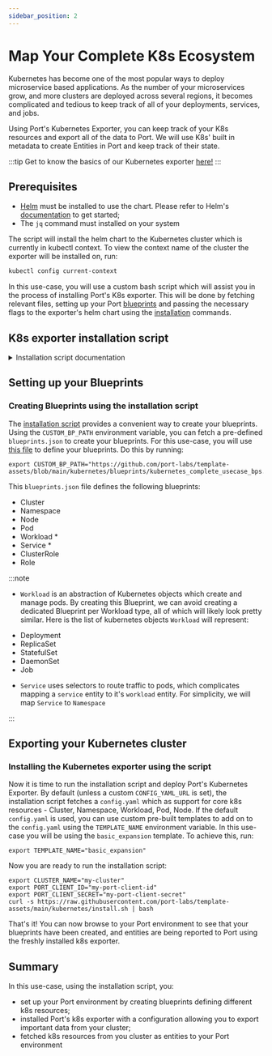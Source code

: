 ```yaml
---
sidebar_position: 2
---
```


# Map Your Complete K8s Ecosystem

Kubernetes has become one of the most popular ways to deploy microservice based applications. As the number of your microservices grow, and more clusters are deployed across several regions, it becomes complicated and tedious to keep track of all of your deployments, services, and jobs.

Using Port's Kubernetes Exporter, you can keep track of your K8s resources and export all of the data to Port. We will use K8s' built in metadata to create Entities in Port and keep track of their state.

:::tip
Get to know the basics of our Kubernetes exporter [here!](./kubernetes.md)
:::

## Prerequisites

- [Helm](https://helm.sh) must be installed to use the chart. Please refer to
  Helm's [documentation](https://helm.sh/docs) to get started;
- The `jq` command must installed on your system

The script will install the helm chart to the Kubernetes cluster which is currently in kubectl context.
To view the context name of the cluster the exporter will be installed on, run:

```bash showLineNumbers
kubectl config current-context
```

In this use-case, you will use a custom bash script which will assist you in the process of installing Port's K8s exporter. This will be done by fetching relevant files, setting up your Port [blueprints](../../define-your-data-model/setup-blueprint/) and passing the necessary flags to the exporter's helm chart using the [installation](./kubernetes.md#installation) commands.

## K8s exporter installation script

<details>
  <summary>Installation script documentation</summary>

:::tip
You can view the bash script [here](https://github.com/port-labs/template-assets/blob/main/kubernetes/install.sh).
:::

### Script configuration

The script supports configuration via environment variables

#### General installation configuration

| Environment Variable | Description                                                                                                                                                                                                                                                                                                                                                                                                                                           | Default             |
| -------------------- | ----------------------------------------------------------------------------------------------------------------------------------------------------------------------------------------------------------------------------------------------------------------------------------------------------------------------------------------------------------------------------------------------------------------------------------------------------- | ------------------- |
| `TARGET_NAMESPACE`   | The Kubernetes namespace in which the exporter will be installed                                                                                                                                                                                                                                                                                                                                                                                      | `port-k8s-exporter` |
| `DEPLOYMENT_NAME`    | The Kubernetes deployment name the exporter will be installed as                                                                                                                                                                                                                                                                                                                                                                                      | `port-k8s-exporter` |
| `CLUSTER_NAME`       | The cluster's name as it will be exported to Port                                                                                                                                                                                                                                                                                                                                                                                                     | `my-cluster`        |
| `CUSTOM_BP_PATH`     | The URL/path to a json file with an array of blueprint objects to create. Can be either a `https://domain.com/path/to/blueprint.json` format URL, or a local path to a file `envs/production/blueprint.json`. It is important to order the blueprints while taking in to account the necessary relations for each blueprint. Once a blueprint was created, attempting to recreate it using the script will fail. To do so, first delete the blueprint |                     |
| `TEMPLATE_NAME`      | A list of pre-made templates to install on top of the base `kubernetes_config.yaml` defined in the default `CONFIG_YAML_URL`. This parameter is only relevant if a custom `CONFIG_YAML_URL` was not configured. It adds the associated `.tmpl` files the can be found [here](https://github.com/port-labs/template-assets/tree/main/kubernetes)                                                                                                       |                     |

:::note
The script replaces all occurrences of the string `{CLUSTER_NAME}` from the `config.yaml` set in the `CONFIG_YAML_URL`([defined here](./full-kubernetes-exporter.md#helm-chart-installation-configuration)) with the value of the environment variable `CLUSTER_NAME`. This is useful for when creating a generic `config.yaml` which has no static cluster name.
:::

#### Helm Chart Installation configuration

Required configuration as defined in the exporter's [advanced configuration](https://docs.getport.io/build-your-software-catalog/sync-data-to-catalog/kubernetes/advanced#required-configuration) section.

| Environment Variable | Description                                                                                                                                                                | Default                                                                                    |
| -------------------- | -------------------------------------------------------------------------------------------------------------------------------------------------------------------------- | ------------------------------------------------------------------------------------------ |
| `PORT_CLIENT_ID`     | **Required** - Your Port organization's Client ID used to authenticate the exporter to Port                                                                                |                                                                                            |
| `PORT_CLIENT_SECRET` | **Required** - Your Port organization's Client Secret used to authenticate the exporter to Port                                                                            |                                                                                            |
| `CONFIG_YAML_URL`    | The URL/path to the `config.yaml` file. Can be either an https format URL`https://domain.com/path/to/config.yaml`, or a local path to a file `envs/production/config.yaml` | `https://github.com/port-labs/template-assets/blob/main/kubernetes/kubernetes_config.yaml` |

</details>

## Setting up your Blueprints

### Creating Blueprints using the installation script

The [installation script](./full-kubernetes-exporter.md#k8s-exporter-installation-script) provides a convenient way to create your blueprints. Using the `CUSTOM_BP_PATH` environment variable, you can fetch a pre-defined `blueprints.json` to create your blueprints. For this use-case, you will use [this file](https://github.com/port-labs/template-assets/blob/main/kubernetes/blueprints/kubernetes_bps.json) to define your blueprints. Do this by running:

```
export CUSTOM_BP_PATH="https://github.com/port-labs/template-assets/blob/main/kubernetes/blueprints/kubernetes_complete_usecase_bps.json"
```

This `blueprints.json` file defines the following blueprints:

- Cluster
- Namespace
- Node
- Pod
- Workload \*
- Service \*
- ClusterRole
- Role

:::note

- `Workload` is an abstraction of Kubernetes objects which create and manage pods. By creating this Blueprint, we can avoid creating a dedicated Blueprint per Workload type, all of which will likely look pretty similar.
  Here is the list of kubernetes objects `Workload` will represent:

* Deployment
* ReplicaSet
* StatefulSet
* DaemonSet
* Job

- `Service` uses selectors to route traffic to pods, which complicates mapping a `service` entity to it's `workload` entity. For simplicity, we will map `Service` to `Namespace`

:::

## Exporting your Kubernetes cluster

### Installing the Kubernetes exporter using the script

Now it is time to run the installation script and deploy Port's Kubernetes Exporter.
By default (unless a custom `CONFIG_YAML_URL` is set), the installation script fetches a `config.yaml` which as support for core k8s resources - Cluster, Namespace, Workload, Pod, Node. If the default `config.yaml` is used, you can use custom pre-built templates to add on to the `config.yaml` using the `TEMPLATE_NAME` environment variable. In this use-case you will be using the `basic_expansion` template. To achieve this, run:

```
export TEMPLATE_NAME="basic_expansion"
```

Now you are ready to run the installation script:

```
export CLUSTER_NAME="my-cluster"
export PORT_CLIENT_ID="my-port-client-id"
export PORT_CLIENT_SECRET="my-port-client-secret"
curl -s https://raw.githubusercontent.com/port-labs/template-assets/main/kubernetes/install.sh | bash
```

That's it! You can now browse to your Port environment to see that your blueprints have been created, and entities are being reported to Port using the freshly installed k8s exporter.

## Summary

In this use-case, using the installation script, you:

- set up your Port environment by creating blueprints defining different k8s resources;
- installed Port's k8s exporter with a configuration allowing you to export important data from your cluster;
- fetched k8s resources from you cluster as entities to your Port environment
